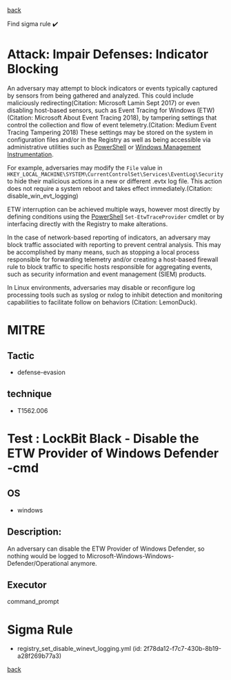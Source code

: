 
[back](../index.md)

Find sigma rule :heavy_check_mark: 

# Attack: Impair Defenses: Indicator Blocking 

An adversary may attempt to block indicators or events typically captured by sensors from being gathered and analyzed. This could include maliciously redirecting(Citation: Microsoft Lamin Sept 2017) or even disabling host-based sensors, such as Event Tracing for Windows (ETW)(Citation: Microsoft About Event Tracing 2018), by tampering settings that control the collection and flow of event telemetry.(Citation: Medium Event Tracing Tampering 2018) These settings may be stored on the system in configuration files and/or in the Registry as well as being accessible via administrative utilities such as [PowerShell](https://attack.mitre.org/techniques/T1059/001) or [Windows Management Instrumentation](https://attack.mitre.org/techniques/T1047).

For example, adversaries may modify the `File` value in <code>HKEY_LOCAL_MACHINE\SYSTEM\CurrentControlSet\Services\EventLog\Security</code> to hide their malicious actions in a new or different .evtx log file. This action does not require a system reboot and takes effect immediately.(Citation: disable_win_evt_logging) 

ETW interruption can be achieved multiple ways, however most directly by defining conditions using the [PowerShell](https://attack.mitre.org/techniques/T1059/001) <code>Set-EtwTraceProvider</code> cmdlet or by interfacing directly with the Registry to make alterations.

In the case of network-based reporting of indicators, an adversary may block traffic associated with reporting to prevent central analysis. This may be accomplished by many means, such as stopping a local process responsible for forwarding telemetry and/or creating a host-based firewall rule to block traffic to specific hosts responsible for aggregating events, such as security information and event management (SIEM) products.

In Linux environments, adversaries may disable or reconfigure log processing tools such as syslog or nxlog to inhibit detection and monitoring capabilities to facilitate follow on behaviors (Citation: LemonDuck).

# MITRE
## Tactic
  - defense-evasion


## technique
  - T1562.006


# Test : LockBit Black - Disable the ETW Provider of Windows Defender -cmd
## OS
  - windows


## Description:
An adversary can disable the ETW Provider of Windows Defender,
so nothing would be logged to Microsoft-Windows-Windows-Defender/Operational anymore.


## Executor
command_prompt

# Sigma Rule
 - registry_set_disable_winevt_logging.yml (id: 2f78da12-f7c7-430b-8b19-a28f269b77a3)



[back](../index.md)
